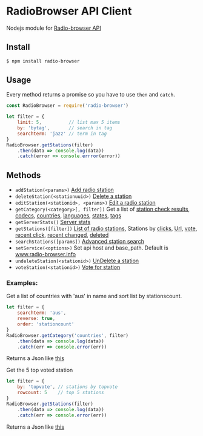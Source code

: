 # RadioBrowser API Client

Nodejs module for [Radio-browser API](http://www.radio-browser.info/webservice)

## Install

```bash
$ npm install radio-browser
```

## Usage

Every method returns a promise so you have to use `then` and `catch`.

```js
const RadioBrowser = require('radio-browser')

let filter = {
    limit: 5,          // list max 5 items
    by: 'bytag',       // search in tag
    searchterm: 'jazz' // term in tag
}
RadioBrowser.getStations(filter)
    .then(data => console.log(data))
    .catch(error => console.errror(error))
```

## Methods

* `addStation(<params>)` [Add radio station](http://www.radio-browser.info/webservice#Add_radio_station)
* `deleteStation(<stationuuid>)` [Delete a station](http://www.radio-browser.info/webservice#Delete_a_station)
* `editStation(<stationid>, <params>)` [Edit a radio station](http://www.radio-browser.info/webservice#Edit_a_radio_station)
* `getCategory(<category>[, filter])` Get a list of [station check results](http://www.radio-browser.info/webservice#Get_a_list_of_station_check_results), [codecs](http://www.radio-browser.info/webservice#List_of_codecs), [countries](http://www.radio-browser.info/webservice#List_of_countries), [languages](http://www.radio-browser.info/webservice#List_of_languages), [states](http://www.radio-browser.info/webservice#List_of_states), [tags](http://www.radio-browser.info/webservice#List_of_tags)
* `getServerStats()` [Server stats](http://www.radio-browser.info/webservice#Server_stats)
* `getStations([filter])` [List of radio stations](http://www.radio-browser.info/webservice#List_of_radio_stations), Stations by [clicks](http://www.radio-browser.info/webservice#Stations_by_clicks), [Url](http://www.radio-browser.info/webservice#Search_radio_stations_by_url),  [vote](http://www.radio-browser.info/webservice#Stations_by_votes), [recent click](http://www.radio-browser.info/webservice#Stations_by_recent_click), [recent changed](http://www.radio-browser.info/webservice#Stations_by_recently_changed), [deleted](http://www.radio-browser.info/webservice#Stations_that_got_deleted)
* `searchStations([params])` [Advanced station search](http://www.radio-browser.info/webservice#Advanced_station_search)
* `setService(<options>)` Set api host and base_path. Default is www.radio-browser.info
* `undeleteStation(<stationid>)` [UnDelete a station](http://www.radio-browser.info/webservice#UnDelete_a_station)
* `voteStation(<stationid>)` [Vote for station](http://www.radio-browser.info/webservice#Vote_for_station)

### Examples:

Get a list of countries with 'aus' in name and sort list by stationscount.

```js
let filter = {
    searchterm: 'aus',
    reverse: true,
    order: 'stationcount'
}
RadioBrowser.getCategory('countries', filter)
    .then(data => console.log(data))
    .catch(err => console.error(err))
```

Returns a Json like [this](http://www.radio-browser.info/webservice/json/countries/aus?reverse=true&order=stationcount)

Get the 5 top voted station 

```js
let filter = {
	by: 'topvote', // stations by topvote
	rowcount: 5    // top 5 stations
}
RadioBrowser.getStations(filter)
    .then(data => console.log(data))
    .catch(err => console.error(err))
```

Returns a Json like [this](http://www.radio-browser.info/webservice/json/stations/topvote/5)
